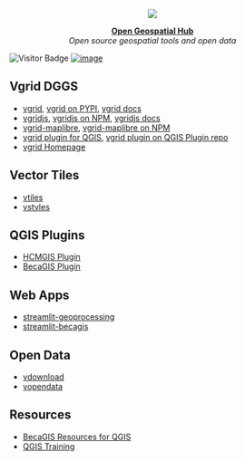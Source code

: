 <p align="center">
  <img src="https://raw.githubusercontent.com/thangqd/vgridtools/main/images/readme/dggs.png">
</p>
<p align="center">
  <strong ><a href="https://github.com/opengeoshub">Open Geospatial Hub</a></strong> <br>
  <i>Open source geospatial tools and open data</i>
</p>

![Visitor Badge](https://visitor-badge.laobi.icu/badge?page_id=opengeoshub.opengeoshub)
[![image](https://img.shields.io/badge/License-MIT-yellow.svg)](https://opensource.org/licenses/MIT)

## Vgrid DGGS
- [vgrid](https://github.com/opengeoshub/vgrid), [vgrid on PYPI](https://pypi.org/project/vgrid/), [vgrid docs](https://vgrid.gishub.vn)
- [vgridjs](https://github.com/opengeoshub/vgridjs), [vgridjs on NPM](https://www.npmjs.com/package/vgridjs), [vgridjs docs](https://vgridjs.gishub.vn) 
- [vgrid-maplibre](https://github.com/opengeoshub/vgrid-maplibre), [vgrid-maplibre on NPM](https://www.npmjs.com/package/vgrid-maplibre)
- [vgrid plugin for QGIS](https://github.com/opengeoshub/vgridtools), [vgrid plugin on QGIS Plugin repo](https://plugins.qgis.org/plugins/vgridtools/)
- [vgrid Homepage](https://vgrid.vn)

## Vector Tiles
- [vtiles](https://github.com/opengeoshub/vtiles)
- [vstyles](https://github.com/opengeoshub/vstyles)


## QGIS Plugins
- [HCMGIS Plugin](https://github.com/opengeoshub/HCMGIS)
- [BecaGIS Plugin](https://github.com/opengeoshub/becagis)

  
## Web Apps
- [streamlit-geoprocessing](https://github.com/opengeoshub/geoprocessing)
- [streamlit-becagis](https://github.com/opengeoshub/becagis_streamlit)

## Open Data
- [vdownload](https://github.com/opengeoshub/vdownload)
- [vopendata](https://github.com/opengeoshub/vopendata)


## Resources
- [BecaGIS Resources for QGIS](https://github.com/opengeoshub/BecaGIS-Resources)
- [QGIS Training](https://github.com/opengeoshub/QGIS-Training)

